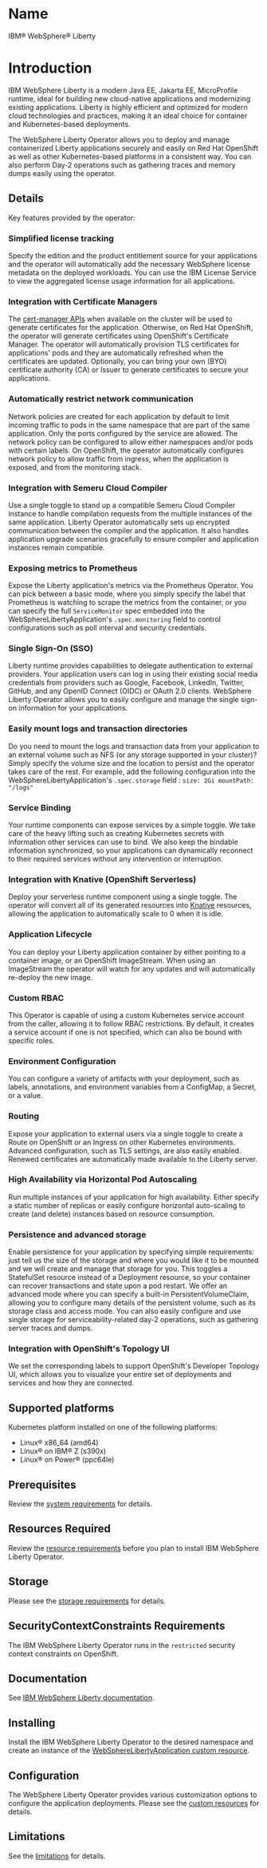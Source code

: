 # Name

IBM&reg; WebSphere&reg; Liberty

# Introduction

IBM WebSphere Liberty is a modern Java EE, Jakarta EE, MicroProfile runtime, ideal for building new cloud-native applications and modernizing existing applications. Liberty is highly efficient and optimized for modern cloud technologies and practices, making it an ideal choice for container and Kubernetes-based deployments.

The WebSphere Liberty Operator allows you to deploy and manage containerized Liberty applications securely and easily on Red Hat OpenShift as well as other Kubernetes-based platforms in a consistent way. You can also perform Day-2 operations such as gathering traces and memory dumps easily using the operator.

## Details 

Key features provided by the operator:

### Simplified license tracking
Specify the edition and the product entitlement source for your applications and the operator will automatically add the necessary WebSphere license metadata on the deployed workloads. You can use the IBM License Service to view the aggregated license usage information for all applications.

### Integration with Certificate Managers
The [cert-manager APIs](https://cert-manager.io/) when available on the cluster will be used to generate certificates for the application. Otherwise, on Red Hat OpenShift, the operator will generate certificates using OpenShift's Certificate Manager. The operator will automatically provision TLS certificates for applications' pods and they are automatically refreshed when the certificates are updated. Optionally, you can bring your own (BYO) certificate authority (CA) or Issuer to generate certificates to secure your applications.

### Automatically restrict network communication
Network policies are created for each application by default to limit incoming traffic to pods in the same namespace that are part of the same application. Only the ports configured by the service are allowed. The network policy can be configured to allow either namespaces and/or pods with certain labels. On OpenShift, the operator automatically configures network policy to allow traffic from ingress, when the application is exposed, and from the monitoring stack.

### Integration with Semeru Cloud Compiler
Use a single toggle to stand up a compatible Semeru Cloud Compiler instance to handle compilation requests from the multiple instances of the same application. Liberty Operator automatically sets up encrypted communication between the compiler and the application. It also handles application upgrade scenarios gracefully to ensure compiler and application instances remain compatible.

### Exposing metrics to Prometheus
Expose the Liberty application's metrics via the Prometheus Operator. You can pick between a basic mode, where you simply specify the label that Prometheus is watching to scrape the metrics from the container, or you can specify the full `ServiceMonitor` spec embedded into the WebSphereLibertyApplication's `.spec.monitoring` field to control configurations such as poll interval and security credentials.

### Single Sign-On (SSO)
Liberty runtime provides capabilities to delegate authentication to external providers. Your application users can log in using their existing social media credentials from providers such as Google, Facebook, LinkedIn, Twitter, GitHub, and any OpenID Connect (OIDC) or OAuth 2.0 clients. WebSphere Liberty Operator allows you to easily configure and manage the single sign-on information for your applications.

### Easily mount logs and transaction directories
Do you need to mount the logs and transaction data from your application to an external volume such as NFS (or any storage supported in your cluster)? Simply specify the volume size and the location to persist and the operator takes care of the rest. For example, add the following configuration into the WebSphereLibertyApplication's `.spec.storage` field :
``` size: 2Gi mountPath: "/logs" ```

### Service Binding
Your runtime components can expose services by a simple toggle. We take care of the heavy lifting such as creating Kubernetes secrets with information other services can use to bind. We also keep the bindable information synchronized, so your applications can dynamically reconnect to their required services without any intervention or interruption.

### Integration with Knative (OpenShift Serverless)
Deploy your serverless runtime component using a single toggle. The operator will convert all of its generated resources into [Knative](https://knative.dev) resources, allowing the application to automatically scale to 0 when it is idle.

### Application Lifecycle
You can deploy your Liberty application container by either pointing to a container image, or an OpenShift ImageStream. When using an ImageStream the operator will watch for any updates and will automatically re-deploy the new image.

### Custom RBAC
This Operator is capable of using a custom Kubernetes service account from the caller, allowing it to follow RBAC restrictions. By default, it creates a service account if one is not specified, which can also be bound with specific roles.

### Environment Configuration
You can configure a variety of artifacts with your deployment, such as labels, annotations, and environment variables from a ConfigMap, a Secret, or a value.

### Routing
Expose your application to external users via a single toggle to create a Route on OpenShift or an Ingress on other Kubernetes environments. Advanced configuration, such as TLS settings, are also easily enabled. Renewed certificates are automatically made available to the Liberty server.

### High Availability via Horizontal Pod Autoscaling
Run multiple instances of your application for high availability. Either specify a static number of replicas or easily configure horizontal auto-scaling to create (and delete) instances based on resource consumption.

### Persistence and advanced storage
Enable persistence for your application by specifying simple requirements: just tell us the size of the storage and where you would like it to be mounted and we will create and manage that storage for you. This toggles a StatefulSet resource instead of a Deployment resource, so your container can recover transactions and state upon a pod restart. We offer an advanced mode where you can specify a built-in PersistentVolumeClaim, allowing you to configure many details of the persistent volume, such as its storage class and access mode. You can also easily configure and use single storage for serviceability-related day-2 operations, such as gathering server traces and dumps.

### Integration with OpenShift's Topology UI
We set the corresponding labels to support OpenShift's Developer Topology UI, which allows you to visualize your entire set of deployments and services and how they are connected.

## Supported platforms

Kubernetes platform installed on one of the following platforms:
- Linux&reg; x86_64 (amd64)
- Linux&reg; on IBM&reg; Z (s390x)
- Linux&reg; on Power&reg; (ppc64le)

## Prerequisites

Review the [system requirements](https://ibm.biz/wlo-sys-req) for details. 

## Resources Required

Review the [resource requirements](https://ibm.biz/wlo-reqs) before you plan to install IBM WebSphere Liberty Operator.

## Storage

Please see the [storage requirements](https://ibm.biz/wlo-reqs) for details.

## SecurityContextConstraints Requirements

The IBM WebSphere Liberty Operator runs in the `restricted` security context constraints on OpenShift.

## Documentation

See [IBM WebSphere Liberty documentation](https://ibm.biz/wlo-docs).

## Installing

Install the IBM WebSphere Liberty Operator to the desired namespace and create an instance of the [WebSphereLibertyApplication custom resource](https://ibm.biz/wlo-crs).

## Configuration

The WebSphere Liberty Operator provides various customization options to configure the application deployments. Please see the [custom resources](https://ibm.biz/wlo-crs) for details.

## Limitations 

See the [limitations](https://ibm.biz/wlo-limits) for details.
